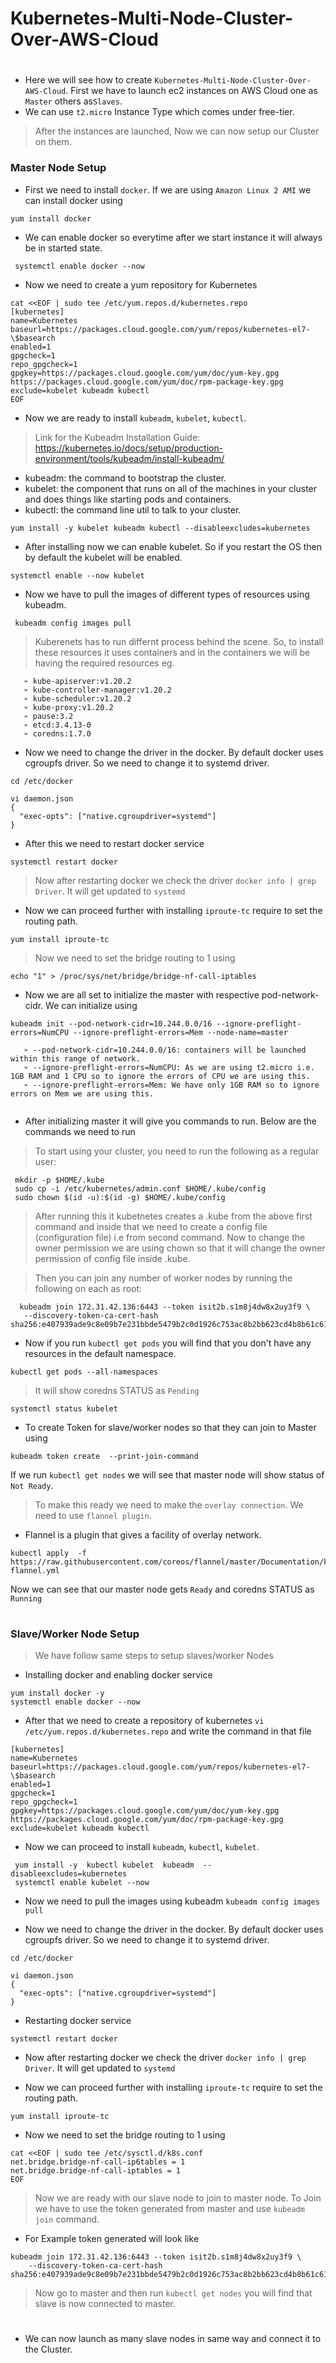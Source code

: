 # Kubernetes-Multi-Node-Cluster-Over-AWS-Cloud
#
* Here we will see how to create ```Kubernetes-Multi-Node-Cluster-Over-AWS-Cloud```. First we have to launch ec2 instances on AWS Cloud one as ```Master``` others as```Slaves```.
* We can use ```t2.micro``` Instance Type which comes under free-tier. 

> After the instances are launched, Now we can now setup our Cluster on them.

### **Master Node Setup**
* First we need to install ```docker```. If we are using ```Amazon Linux 2 AMI``` we can install docker using
```
yum install docker
```
* We can enable docker so everytime after we start instance it will always be in started state.
```
 systemctl enable docker --now
```

* Now we need to create a yum repository for Kubernetes
```
cat <<EOF | sudo tee /etc/yum.repos.d/kubernetes.repo
[kubernetes]
name=Kubernetes
baseurl=https://packages.cloud.google.com/yum/repos/kubernetes-el7-\$basearch
enabled=1
gpgcheck=1
repo_gpgcheck=1
gpgkey=https://packages.cloud.google.com/yum/doc/yum-key.gpg https://packages.cloud.google.com/yum/doc/rpm-package-key.gpg
exclude=kubelet kubeadm kubectl
EOF
```
* Now we are ready to install ```kubeadm```, ```kubelet```, ```kubectl```.

> Link for the Kubeadm Installation Guide: https://kubernetes.io/docs/setup/production-environment/tools/kubeadm/install-kubeadm/

* kubeadm: the command to bootstrap the cluster.
* kubelet: the component that runs on all of the machines in your cluster and does things like starting pods and containers.
* kubectl: the command line util to talk to your cluster.

```
yum install -y kubelet kubeadm kubectl --disableexcludes=kubernetes
```

* After installing now we can enable kubelet. So if you restart the OS then by default the kubelet will be enabled.
```
systemctl enable --now kubelet
```
* Now we have to pull the images of different types of resources using kubeadm.
```
 kubeadm config images pull
 ```
 
 > Kuberenets has to run differnt process behind the scene. So, to install these resources it uses containers and in the containers we will be having the required resources eg.
  ```   
     ➢ kube-apiserver:v1.20.2
     ➢ kube-controller-manager:v1.20.2
     ➢ kube-scheduler:v1.20.2
     ➢ kube-proxy:v1.20.2
     ➢ pause:3.2
     ➢ etcd:3.4.13-0
     ➢ coredns:1.7.0
  ```  

* Now we need to change the driver in the docker. By default docker uses cgroupfs driver. So we need to change it to systemd driver.
```
cd /etc/docker
```
```
vi daemon.json
{
  "exec-opts": ["native.cgroupdriver=systemd"]
}
```
* After this we need to restart docker service
```
systemctl restart docker

```
> Now after restarting docker we check the driver ```docker info | grep Driver```. It will get updated to ```systemd```

* Now we can proceed further with installing ```iproute-tc``` require to set the routing path.
```
yum install iproute-tc
```

> Now we need to set the bridge routing to 1 using 
```
echo "1" > /proc/sys/net/bridge/bridge-nf-call-iptables
```
* Now we are all set to initialize the master with respective pod-network-cidr. We can initialize using
```
kubeadm init --pod-network-cidr=10.244.0.0/16 --ignore-preflight-errors=NumCPU --ignore-preflight-errors=Mem --node-name=master
```
```
   ➢ --pod-network-cidr=10.244.0.0/16: containers will be launched within this range of network.
   ➢ --ignore-preflight-errors=NumCPU: As we are using t2.micro i.e. 1GB RAM and 1 CPU so to ignore the errors of CPU we are using this.
   ➢ --ignore-preflight-errors=Mem: We have only 1GB RAM so to ignore errors on Mem we are using this.
  
```  

* After initializing master it will give you commands to run. Below are the commands we need to run
> To start using your cluster, you need to run the following as a regular user:
```
 mkdir -p $HOME/.kube
 sudo cp -i /etc/kubernetes/admin.conf $HOME/.kube/config
 sudo chown $(id -u):$(id -g) $HOME/.kube/config
 ```
 > After running this it kubetnetes creates a .kube from the above first command and inside that we need to create a config file (configuration file) i.e from second command. Now to change the owner permission we are using chown so that it will change the owner permission of config file inside .kube.
 
 > Then you can join any number of worker nodes by running the following on each as root:
 ```
   kubeadm join 172.31.42.136:6443 --token isit2b.s1m8j4dw8x2uy3f9 \
    --discovery-token-ca-cert-hash sha256:e407939ade9c8e09b7e231bbde5479b2c0d1926c753ac8b2bb623cd4b8b61c61 
 ```
 
* Now if you run ```kubectl get pods``` you will find that you don't have any resources in the default namespace. 
```
kubectl get pods --all-namespaces
```
 > It will show coredns STATUS as ```Pending```
  
```
systemctl status kubelet
```
* To create Token for slave/worker nodes so that they can join to Master using
```
kubeadm token create  --print-join-command
```

If we run ```kubectl get nodes``` we will see that master node will show status of ```Not Ready```.
> To make this ready we need to make the ```overlay connection```. We need to use ```flannel plugin```. 
- Flannel is a plugin that gives a facility of overlay network.
```
kubectl apply  -f https://raw.githubusercontent.com/coreos/flannel/master/Documentation/kube-flannel.yml
```
Now we can see that our master node gets ```Ready``` and coredns STATUS as ```Running```
#

### **Slave/Worker Node Setup**

> We have follow same steps to setup slaves/worker Nodes
* Installing docker and enabling docker service
```
yum install docker -y
systemctl enable docker --now
```

* After that we need to create a repository of kubernetes ```vi /etc/yum.repos.d/kubernetes.repo``` and write the command in that file
```
[kubernetes]
name=Kubernetes
baseurl=https://packages.cloud.google.com/yum/repos/kubernetes-el7-\$basearch
enabled=1
gpgcheck=1
repo_gpgcheck=1
gpgkey=https://packages.cloud.google.com/yum/doc/yum-key.gpg https://packages.cloud.google.com/yum/doc/rpm-package-key.gpg
exclude=kubelet kubeadm kubectl
```
* Now we can proceed to install ```kubeadm```, ```kubectl```, ```kubelet```.
```
 yum install -y  kubectl kubelet  kubeadm  --disableexcludes=kubernetes
 systemctl enable kubelet --now
 ```
* Now we need to pull the images using kubeadm ```kubeadm config images pull```
 
* Now we need to change the driver in the docker. By default docker uses cgroupfs driver. So we need to change it to systemd driver.
```
cd /etc/docker

vi daemon.json
{
  "exec-opts": ["native.cgroupdriver=systemd"]
}
```
* Restarting docker service
```
systemctl restart docker

```
* Now after restarting docker we check the driver ```docker info | grep Driver```. It will get updated to ```systemd```

* Now we can proceed further with installing ```iproute-tc``` require to set the routing path.
```
yum install iproute-tc
```

* Now we need to set the bridge routing to 1 using 
```
cat <<EOF | sudo tee /etc/sysctl.d/k8s.conf
net.bridge.bridge-nf-call-ip6tables = 1
net.bridge.bridge-nf-call-iptables = 1
EOF

```
> Now we are ready with our slave node to join to master node. To Join we have to use the token generated from master and use ```kubeadm join``` command.
* For Example token generated will look like
```
kubeadm join 172.31.42.136:6443 --token isit2b.s1m8j4dw8x2uy3f9 \
    --discovery-token-ca-cert-hash sha256:e407939ade9c8e09b7e231bbde5479b2c0d1926c753ac8b2bb623cd4b8b61c61  
```

> Now go to master and then run ```kubectl get nodes``` you will find that slave is now connected to master.
#

* We can now launch as many slave nodes in same way and connect it to the Cluster.

